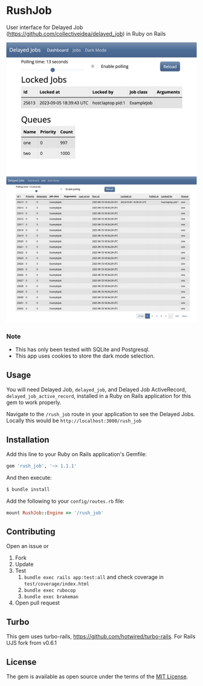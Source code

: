 # RushJob
User interface for Delayed Job (https://github.com/collectiveidea/delayed_job) in Ruby on Rails 

<img width="656" alt="Dashboard" src="docs/assets/dashboard.png">
<img width="1244" alt="Jobs" src="docs/assets/jobs.png">

### Note
 - This has only been tested with SQLite and Postgresql.
 - This app uses cookies to store the dark mode selection.

## Usage
You will need Delayed Job, `delayed_job`, and Delayed Job ActiveRecord, `delayed_job_active_record`, installed in a Ruby on Rails application for this gem to work properly.

Navigate to the `/rush_job` route in your application to see the Delayed Jobs. Locally this would be `http://localhost:3000/rush_job`

## Installation
Add this line to your Ruby on Rails application's Gemfile:

```ruby
gem 'rush_job', '~> 1.1.1'
```

And then execute:
```bash
$ bundle install
```

Add the following to your `config/routes.rb` file:
```ruby
mount RushJob::Engine => '/rush_job'
```

## Contributing
Open an issue or
  1. Fork
  2. Update
  3. Test
      1. `bundle exec rails app:test:all` and check coverage in `test/coverage/index.html`
      2. `bundle exec rubocop`
      3. `bundle exec brakeman`
  4. Open pull request

## Turbo
This gem uses turbo-rails, https://github.com/hotwired/turbo-rails. For Rails UJS fork from v0.6.1

## License
The gem is available as open source under the terms of the [MIT License](https://opensource.org/licenses/MIT).
